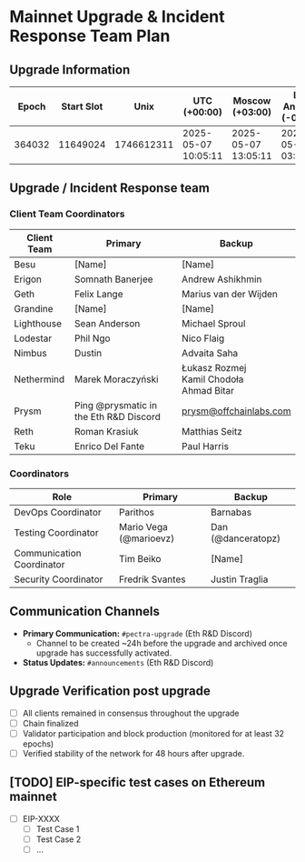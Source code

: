 # Mainnet Upgrade & Incident Response Team Plan

## Upgrade Information

| Epoch | Start Slot | Unix | UTC (+00:00) | Moscow (+03:00) | Los Angeles (-07:00) | New York (-04:00) | Brisbane (+10:00)
 | -- | -- | -- | -- | -- | -- | -- | --
|  364032 | 11649024 | 1746612311 | 2025-05-07 10:05:11 | 2025-05-07 13:05:11 | 2025-05-07 03:05:11 | 2025-05-07 06:05:11 | 2025-05-07 20:05:11 | 2025-05-07 20:05:11

## Upgrade / Incident Response team

### Client Team Coordinators
| Client Team | Primary | Backup |
|-------------|---------------------|--------------------|
| Besu | [Name] | [Name] |
| Erigon | Somnath Banerjee | Andrew Ashikhmin |
| Geth | Felix Lange | Marius van der Wijden |
| Grandine | [Name] | [Name] |
| Lighthouse | Sean Anderson | Michael Sproul |
| Lodestar | Phil Ngo | Nico Flaig |
| Nimbus | Dustin | Advaita Saha |
| Nethermind | Marek Moraczyński | Łukasz Rozmej <br> Kamil Chodoła <br> Ahmad Bitar |
| Prysm | Ping @prysmatic in the Eth R&D Discord | prysm@offchainlabs.com |
| Reth | Roman Krasiuk | Matthias Seitz |
| Teku | Enrico Del Fante | Paul Harris |

### Coordinators
| Role | Primary | Backup |
|------|---------|----------------------------|
| DevOps Coordinator | Parithos | Barnabas |
| Testing Coordinator | Mario Vega (@marioevz) | Dan (@danceratopz) |
| Communication Coordinator | Tim Beiko | [Name] |
| Security Coordinator | Fredrik Svantes | Justin Traglia |

## Communication Channels
- **Primary Communication:** `#pectra-upgrade` (Eth R&D Discord)
    - Channel to be created ~24h before the upgrade and archived once upgrade has successfully activated.
- **Status Updates:** `#announcements` (Eth R&D Discord)

## Upgrade Verification post upgrade
- [ ] All clients remained in consensus throughout the upgrade
- [ ] Chain finalized
- [ ] Validator participation and block production (monitored for at least 32 epochs)
- [ ] Verified stability of the network for 48 hours after upgrade.

## [TODO] EIP-specific test cases on Ethereum mainnet
- [ ] EIP-XXXX
    - [ ] Test Case 1
    - [ ] Test Case 2
    - [ ] ...
